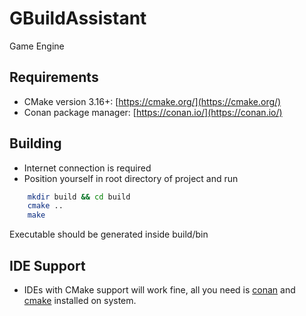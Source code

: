 # GBuildAssistant

Game Engine

## Requirements

- CMake version 3.16+: [https://cmake.org/](https://cmake.org/)
- Conan package manager:  [https://conan.io/](https://conan.io/)

## Building

- Internet connection is required
- Position yourself in root directory of project and run

```bash
    mkdir build && cd build 
    cmake ..
    make
```

Executable should be generated inside build/bin

## IDE Support

- IDEs with CMake support will work fine, all you need is [conan](https://conan.io/) and [cmake](https://cmake.org/) installed on system.
